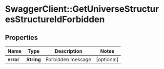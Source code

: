 # SwaggerClient::GetUniverseStructuresStructureIdForbidden

## Properties
Name | Type | Description | Notes
------------ | ------------- | ------------- | -------------
**error** | **String** | Forbidden message | [optional] 


